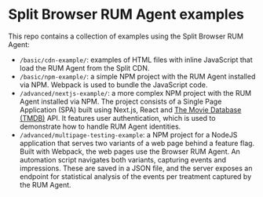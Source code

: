 # Split Browser RUM Agent examples

This repo contains a collection of examples using the Split Browser RUM Agent:

- `/basic/cdn-example/`: examples of HTML files with inline JavaScript that load the RUM Agent from the Split CDN.
- `/basic/npm-example/`: a simple NPM project with the RUM Agent installed via NPM. Webpack is used to bundle the JavaScript code.
- `/advanced/nextjs-example/`: a more complex NPM project with the RUM Agent installed via NPM. The project consists of a Single Page Application (SPA) built using Next.js, React and [The Movie Database (TMDB)](https://www.themoviedb.org/) API. It features user authentication, which is used to demonstrate how to handle RUM Agent identities.
- `/advanced/multipage-testing-example`: a NPM project for a NodeJS application that serves two variants of a web page behind a feature flag. Built with Webpack, the web pages use the Browser RUM Agent. An automation script navigates both variants, capturing events and impressions. These are saved in a JSON file, and the server exposes an endpoint for statistical analysis of the events per treatment captured by the RUM Agent.
